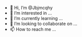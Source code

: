 - 👋 Hi, I’m @Jbjmcqhy
- 👀 I’m interested in ...
- 🌱 I’m currently learning ...
- 💞️ I’m looking to collaborate on ...
- 📫 How to reach me ...

<!---
Jbjmcqhy/Jbjmcqhy is a ✨ special ✨ repository because its `README.md` (this file) appears on your GitHub profile.
You can click the Preview link to take a look at your changes.
--->
